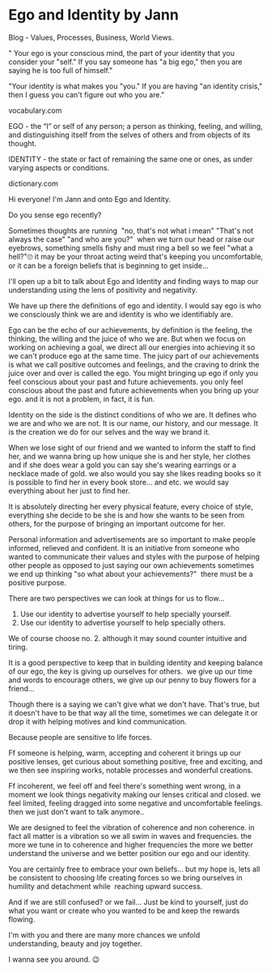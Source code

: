 # Ego and Identity by Jann
Blog - Values, Processes, Business, World Views.


" Your ego is your conscious mind, the part of your identity that you consider your "self." If you say someone has "a big ego," then you are saying he is too full of himself."

"Your identity is what makes you "you." If you are having "an identity crisis," then I guess you can't figure out who you are."

vocabulary.com


EGO - the “I” or self of any person; a person as thinking, feeling, and willing, and distinguishing itself from the selves of others and from objects of its thought.

IDENTITY - the state or fact of remaining the same one or ones, as under varying aspects or conditions.

dictionary.com






Hi everyone! I'm Jann and onto Ego and Identity.

Do you sense ego recently?

Sometimes thoughts are running  "no, that's not what i mean" "That's not always the case" "and who are you?" 
when we turn our head or raise our eyebrows, something smells fishy and must ring a bell so we feel "what a hell?"🙄
it may be your throat acting weird that's keeping you uncomfortable, or it can be a foreign beliefs that is beginning to get inside...

I'll open up a bit to talk about Ego and Identity and finding ways to map our understanding using the lens of positivity and negativity. 

We have up there the definitions of ego and identity. I would say ego is who we consciously think we are and identity is who we identifiably are.

Ego can be the echo of our achievements, by definition is the feeling, the thinking, the willing and the juice of who we are. But when we focus on working on achieving a goal, we direct all our energies into achieving it so we can't produce ego at the same time. The juicy part of our achievements is what we call positive outcomes and feelings, and the craving to drink the juice over and over is called the ego. 
You might bringing up ego if only you feel conscious about your past and future achievements. you only feel conscious about the past and future achievements when you bring up your ego. and it is not a problem, in fact, it is fun. 

Identity on the side is the distinct conditions of who we are. It defines who we are and who we are not. It is our name, our history, and our message. It is the creation we do for our selves and the way we brand it. 

When we lose sight of our friend and we wanted to inform the staff to find her, and we wanna bring up how unique she is and her style, her clothes and if she does wear a gold you can say she's wearing earrings or a necklace made of gold. we also would you say she likes reading books so it is possible to find her in every book store... and etc. we would say everything about her just to find her. 

It is absolutely directing her every physical feature, every choice of style, everything she decide to be she is and how she wants to be seen from others, for the purpose of bringing an important outcome for her. 

Personal information and advertisements are so important to make people informed, relieved and confident. It is an initiative from someone who wanted to communicate their values and styles with the purpose of helping other people as opposed to just saying our own achievements sometimes we end up thinking "so what about your achievements?" 
there must be a positive purpose. 

There are two perspectives we can look at things for us to flow... 

1. Use our identity to advertise yourself to help specially yourself. 
2. Use our identity to advertise yourself to help specially others. 

We of course choose no. 2. although it may sound counter intuitive and tiring. 

It is a good perspective to keep that in building identity and keeping balance of our ego, the key is giving up ourselves for others. 
we give up our time and words to encourage others, we give up our penny to buy flowers for a friend... 

Though there is a saying we can't give what we don't have. That's true, but it doesn't have to be that way all the time, sometimes we can delegate it or drop it with helping motives and kind communication. 

Because people are sensitive to life forces. 

Ff someone is helping, warm, accepting and coherent it brings up our positive lenses, get curious about something positive, free and exciting, and we then see inspiring works, notable processes and wonderful creations.

Ff incoherent, we feel off and feel there's something went wrong, in a moment we look things negativity making our lenses critical and closed. we feel limited, feeling dragged into some negative and uncomfortable feelings. then we just don't want to talk anymore.. 

We are designed to feel the vibration of coherence and non coherence. in fact all matter is a vibration so we all swim in waves and frequencies. the more we tune in to coherence and higher frequencies the more we better understand the universe and we better position our ego and our identity. 

You are certainly free to embrace your own beliefs... but my hope is, lets all be consistent to choosing life creating forces so we bring ourselves in humility and detachment while  reaching upward success. 

And if we are still confused? or we fail... Just be kind to yourself, just do what you want or create who you wanted to be and keep the rewards flowing. 

I'm with you and there are many more chances we unfold understanding, beauty and joy together. 

I wanna see you around. 😉


